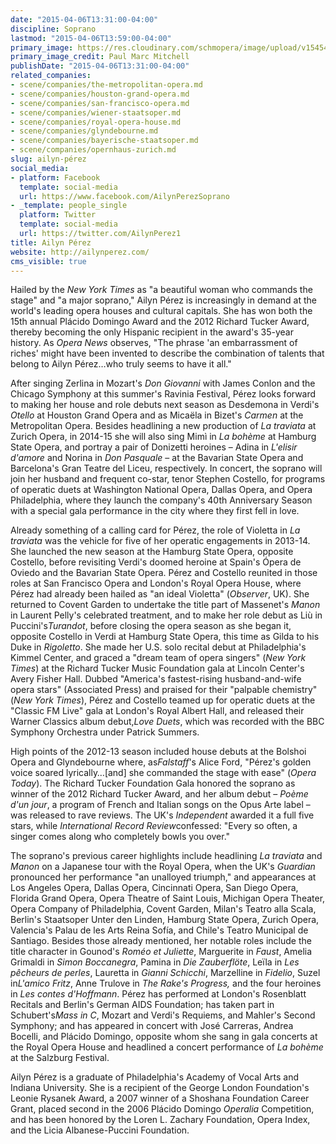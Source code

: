 ```yaml
---
date: "2015-04-06T13:31:00-04:00"
discipline: Soprano
lastmod: "2015-04-06T13:59:00-04:00"
primary_image: https://res.cloudinary.com/schmopera/image/upload/v1545409169/media/webhook-uploads/1428341313580/025_Ailyn_Perez_by_Paul_Marc_Mitchell_PMM_1929RR.jpg.jpg
primary_image_credit: Paul Marc Mitchell
publishDate: "2015-04-06T13:31:00-04:00"
related_companies:
- scene/companies/the-metropolitan-opera.md
- scene/companies/houston-grand-opera.md
- scene/companies/san-francisco-opera.md
- scene/companies/wiener-staatsoper.md
- scene/companies/royal-opera-house.md
- scene/companies/glyndebourne.md
- scene/companies/bayerische-staatsoper.md
- scene/companies/opernhaus-zurich.md
slug: ailyn-pérez
social_media:
- platform: Facebook
  template: social-media
  url: https://www.facebook.com/AilynPerezSoprano
- _template: people_single
  platform: Twitter
  template: social-media
  url: https://twitter.com/AilynPerez1
title: Ailyn Pérez
website: http://ailynperez.com/
cms_visible: true
---
```

<p>
	Hailed by the <i>New York Times</i> as "a beautiful woman who commands the stage" and "a major soprano," Ailyn Pérez is increasingly in demand at the world's leading opera houses and cultural capitals. She has won both the 15th annual Plácido Domingo Award and the 2012 Richard Tucker Award, thereby becoming the only Hispanic recipient in the award's 35-year history. As <i>Opera News</i> observes, "The phrase 'an embarrassment of riches' might have been invented to describe the combination of talents that belong to Ailyn Pérez…who truly seems to have it all."
</p>
<p>
	After singing Zerlina in Mozart's <i>Don Giovanni</i> with James Conlon and the Chicago Symphony at this summer's Ravinia Festival, Pérez looks forward to making her house and role debuts next season as Desdemona in Verdi's <i>Otello</i> at Houston Grand Opera and as Micaëla in Bizet's <i>Carmen</i> at the Metropolitan Opera. Besides headlining a new production of <i>La traviata</i> at Zurich Opera, in 2014-15 she will also sing Mimì in <i>La bohème</i> at Hamburg State Opera, and portray a pair of Donizetti heroines – Adina in <i>L'elisir d'amore</i> and Norina in <i>Don Pasquale</i> – at the Bavarian State Opera and Barcelona's Gran Teatre del Liceu, respectively. In concert, the soprano will join her husband and frequent co-star, tenor Stephen Costello, for programs of operatic duets at Washington National Opera, Dallas Opera, and Opera Philadelphia, where they launch the company's 40th Anniversary Season with a special gala performance in the city where they first fell in love.
</p>
<p>
	Already something of a calling card for Pérez, the role of Violetta in <i>La traviata</i> was the vehicle for five of her operatic engagements in 2013-14. She launched the new season at the Hamburg State Opera, opposite Costello, before revisiting Verdi's doomed heroine at Spain's Ópera de Oviedo and the Bavarian State Opera. Pérez and Costello reunited in those roles at San Francisco Opera and London's Royal Opera House, where Pérez had already been hailed as "an ideal Violetta" (<i>Observer</i>, UK). She returned to Covent Garden to undertake the title part of Massenet's <i>Manon</i> in Laurent Pelly's celebrated treatment, and to make her role debut as Liù in Puccini's<i>Turandot</i>, before closing the opera season as she began it, opposite Costello in Verdi at Hamburg State Opera, this time as Gilda to his Duke in <i>Rigoletto</i>. She made her U.S. solo recital debut at Philadelphia's Kimmel Center, and graced a "dream team of opera singers" (<i>New York Times</i>) at the Richard Tucker Music Foundation gala at Lincoln Center's Avery Fisher Hall. Dubbed "America's fastest-rising husband-and-wife opera stars" (Associated Press) and praised for their "palpable chemistry"(<i>New York Times</i>), Pérez and Costello teamed up for operatic duets at the "Classic FM Live" gala at London's Royal Albert Hall, and released their Warner Classics album debut,<i>Love Duets</i>, which was recorded with the BBC Symphony Orchestra under Patrick Summers.
</p>
<p>
	High points of the 2012-13 season included house debuts at the Bolshoi Opera and Glyndebourne where, as<i>Falstaff</i>'s Alice Ford, "Pérez's golden voice soared lyrically…[and] she commanded the stage with ease" (<i>Opera Today</i>). The Richard Tucker Foundation Gala honored the soprano as winner of the 2012 Richard Tucker Award, and her album debut – <i>Poème d'un jour</i>, a program of French and Italian songs on the Opus Arte label – was released to rave reviews. The UK's <i>Independent</i> awarded it a full five stars, while <i>International Record Review</i>confessed: "Every so often, a singer comes along who completely bowls you over."
</p>
<p>
	The soprano's previous career highlights include headlining <i>La traviata</i> and <i>Manon</i> on a Japanese tour with the Royal Opera, when the UK's <i>Guardian</i> pronounced her performance "an unalloyed triumph," and appearances at Los Angeles Opera, Dallas Opera, Cincinnati Opera, San Diego Opera, Florida Grand Opera, Opera Theatre of Saint Louis, Michigan Opera Theater, Opera Company of Philadelphia, Covent Garden, Milan's Teatro alla Scala, Berlin's Staatsoper Unter den Linden, Hamburg State Opera, Zurich Opera, Valencia's Palau de les Arts Reina Sofía, and Chile's Teatro Municipal de Santiago. Besides those already mentioned, her notable roles include the title character in Gounod's <i>Roméo et Juliette</i>, Marguerite in <i>Faust</i>, Amelia Grimaldi in <i>Simon Boccanegra</i>, Pamina in <i>Die Zauberflöte</i>, Leïla in <i>Les pêcheurs de perles</i>, Lauretta in <i>Gianni Schicchi</i>, Marzelline in <i>Fidelio</i>, Suzel in<i>L'amico Fritz</i>, Anne Trulove in <i>The Rake's Progress,</i> and the four heroines in <i>Les contes d'Hoffmann</i>. Pérez has performed at London's Rosenblatt Recitals and Berlin's German AIDS Foundation; has taken part in Schubert's<i>Mass in C</i>, Mozart and Verdi's Requiems, and Mahler's Second Symphony; and has appeared in concert with José Carreras, Andrea Bocelli, and Plácido Domingo, opposite whom she sang in gala concerts at the Royal Opera House and headlined a concert performance of <i>La bohème</i> at the Salzburg Festival.
</p>
<p>
	Ailyn Pérez is a graduate of Philadelphia's Academy of Vocal Arts and Indiana University. She is a recipient of the George London Foundation's Leonie Rysanek Award, a 2007 winner of a Shoshana Foundation Career Grant, placed second in the 2006 Plácido Domingo <i>Operalia </i>Competition, and has been honored by the Loren L. Zachary Foundation, Opera Index, and the Licia Albanese-Puccini Foundation.
</p>